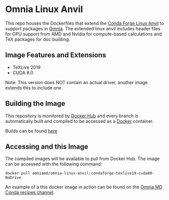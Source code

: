 # Omnia Linux Anvil

This repo houses the Dockerfiles that extend the 
[Conda Forge Linux Anvil](https://github.com/conda-forge/docker-images) to support packages in 
[Omnia](http://www.omnia.md/). The extended linux anvil includes header files for GPU support from AMD and Nvidia for 
compute-based calculations and TeX packages for doc building. 

## Image Features and Extensions

* TeXLive 2019
* CUDA 8.0

Note: This version does NOT contain an actual driver, another image extends this to include one

## Building the Image

This repository is monitored by [Docker Hub](https://hub.docker.com/) and every branch is automatically built 
and compiled to be accessed as a [Docker](https://www.docker.com/) container.

Builds can be found [here](https://hub.docker.com/r/omniamd/omnia-linux-anvil/)

## Accessing and this Image

The compiled images will be available to pull from Docker Hub. The image can be accessed with the following command:

`docker pull omniamd/omnia-linux-anvil:condaforge-texlive19-cuda80-NoDrive`

An example of a this docker image in action can be found on the 
[Omnia MD Conda recipes channel](https://github.com/omnia-md/conda-recipes).
